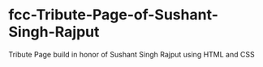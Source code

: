 # fcc-Tribute-Page-of-Sushant-Singh-Rajput
Tribute Page build in honor of Sushant Singh Rajput using HTML and CSS 
